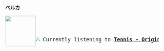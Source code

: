 ### ベルカ

<a href="https://www.youtube.com/results?search_query=Tennis+Origins" target="_blank">
    <img align="left" width="100" height="100" src="https:&#x2F;&#x2F;lastfm.freetls.fastly.net&#x2F;i&#x2F;u&#x2F;174s&#x2F;1dcb5ec68b2d47a7a29d2e75c20579a7.png">
</a>
</br></br></br>
<big>
<pre align="center"><img height="14" width="14" src="assets/listening.png"> Currently listening to <b><a href="https://www.youtube.com/results?search_query=Tennis+Origins" target="_blank">Tennis - Origins</a> </b></pre>
</big>



